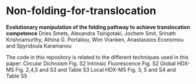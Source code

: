 # Non-folding-for-translocation

**Evolutionary manipulation of the folding pathway to achieve translocation competence**
Dries Smets, Alexandra Tsirigotaki, Jochem Smit, Srinath Krishnamurthy, Athina G. Portaliou, Wim Vranken, Anastassios Economou and Spyridoula Karamanou

The code in this repository is related to the different techniques used in this paper:
Circular Dichroism Fig. S2
Intrinsic Fluorescence Fig. S2
Global HDX-MS Fig. 2,4,5 and S3 and Table S3
Local HDX-MS Fig. 3, 5 and S4 and Table S5

